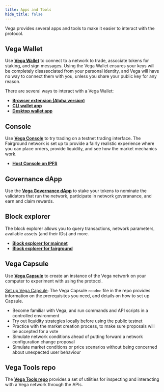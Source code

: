 ```yaml
---
title: Apps and Tools
hide_title: false
---
```


Vega provides several apps and tools to make it easier to interact with the protocol.

## Vega Wallet
Use **[Vega Wallet](./vega-wallet/index.md)** to connect to a network to trade, associate tokens for staking, and sign messages. Using the Vega Wallet ensures your keys will be completely disassociated from your personal identity, and Vega will have no way to connect them with you, unless you share your public key for any reason.

There are several ways to interact with a Vega Wallet: 
* **[Browser extension (Alpha version)](./vega-wallet/index.md#vega-wallet-browser-extension)**
* **[CLI wallet app](./vega-wallet/cli-wallet/index.md)**
* **[Desktop wallet app](./vega-wallet/desktop-app/index.md)**

## Console
Use **[Vega Console](https://console.fairground.wtf)** to try trading on a testnet trading interface. The Fairground network is set up to provide a fairly realistic experience where you can place orders, provide liquidity, and see how the market mechanics work.

* **[Host Console on IPFS](./vega-console.md#hosting-console-on-ipfs)**

## Governance dApp
Use the **[Vega Governance dApp](https://governance.vega.xyz)** to stake your tokens to nominate the validators that run the network, participate in network goveranance, and earn and claim rewards.

## Block explorer
The block explorer allows you to query transactions, network parameters, available assets (and their IDs) and more.

* **[Block explorer for mainnet](https://explorer.vega.xyz/)**
* **[Block explorer for fairground](https://explorer.fairground.wtf/)**

## Vega Capsule
Use **[Vega Capsule](https://github.com/vegaprotocol/vegacapsule)** to create an instance of the Vega network on your computer to experiment with using the protocol. 

[Set up Vega Capsule](https://github.com/vegaprotocol/vegacapsule#vegacapsule): The Vega Capsule `readme` file in the repo provides information on the prerequisites you need, and details on how to set up Capsule. 

* Become familiar with Vega, and run commands and API scripts in a controlled environment
* Try out liquidity strategies locally before using the public testnet
* Practice with the market creation process, to make sure proposals will be accepted for a vote
* Simulate network conditions ahead of putting forward a network configuration change proposal
* Simulate market conditions or price scenarios without being concerned about unexpected user behaviour

## Vega Tools repo
The **[Vega Tools repo](https://github.com/vegaprotocol/vegatools)** provides a set of utilities for inspecting and interacting with a Vega network through the APIs. 
